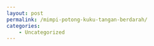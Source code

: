 ```yaml
---
layout: post
permalink: /mimpi-potong-kuku-tangan-berdarah/
categories:
    - Uncategorized
---
```


